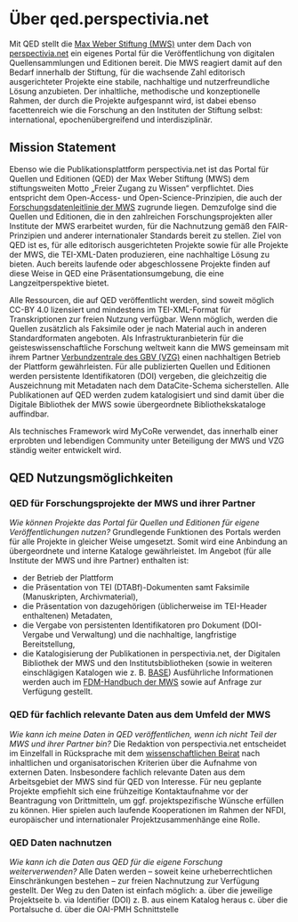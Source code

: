 # Über qed.perspectivia.net

Mit QED stellt die [Max Weber Stiftung (MWS)](https://www.maxweberstiftung.de/startseite.html) unter dem Dach von [perspectivia.net](https://perspectivia.net) ein eigenes Portal für die Veröffentlichung von digitalen Quellensammlungen und Editionen bereit. Die MWS reagiert damit auf den Bedarf innerhalb der Stiftung, für die wachsende Zahl editorisch ausgerichteter Projekte eine stabile, nachhaltige und nutzerfreundliche Lösung anzubieten. Der inhaltliche, methodische und konzeptionelle Rahmen, der durch die Projekte aufgespannt wird, ist dabei ebenso facettenreich wie die Forschung an den Instituten der Stiftung selbst: international, epochenübergreifend und interdisziplinär.

## Mission Statement
Ebenso wie die Publikationsplattform perspectivia.net ist das Portal für Quellen und Editionen (QED) der Max Weber Stiftung (MWS) dem stiftungsweiten Motto „Freier Zugang zu Wissen“ verpflichtet. Dies entspricht dem Open-Access- und Open-Science-Prinzipien, die auch der [Forschungsdatenleitlinie der MWS](https://zenodo.org/records/10219503) zugrunde liegen. Demzufolge sind die Quellen und Editionen, die in den zahlreichen Forschungsprojekten aller Institute der MWS erarbeitet wurden, für die Nachnutzung gemäß den FAIR-Prinzipien und anderer internationaler Standards bereit zu stellen. Ziel von QED ist es, für alle editorisch ausgerichteten Projekte sowie für alle Projekte der MWS, die TEI-XML-Daten produzieren, eine nachhaltige Lösung zu bieten. Auch bereits laufende oder abgeschlossene Projekte finden auf diese Weise in QED eine Präsentationsumgebung, die eine Langzeitperspektive bietet.

Alle Ressourcen, die auf QED veröffentlicht werden, sind soweit möglich CC-BY 4.0 lizensiert und mindestens im TEI-XML-Format für Transkriptionen zur freien Nutzung verfügbar. Wenn möglich, werden die Quellen zusätzlich als Faksimile oder je nach Material auch in anderen Standardformaten angeboten.
Als Infrastrukturanbieterin für die geisteswissenschaftliche Forschung weltweit kann die MWS gemeinsam mit ihrem Partner [Verbundzentrale des GBV (VZG)](https://www.gbv.de/informationen/Verbundzentrale) einen nachhaltigen Betrieb der Plattform gewährleisten. Für alle publizierten Quellen und Editionen werden persistente Identifikatoren (DOI) vergeben, die gleichzeitig die Auszeichnung mit Metadaten nach dem DataCite-Schema sicherstellen. Alle Publikationen auf QED werden zudem katalogisiert und sind damit über die Digitale Bibliothek der MWS sowie übergeordnete Bibliothekskataloge auffindbar.

Als technisches Framework wird MyCoRe verwendet, das innerhalb einer erprobten und lebendigen Community unter Beteiligung der MWS und VZG ständig weiter entwickelt wird.

## QED Nutzungsmöglichkeiten
### QED für Forschungsprojekte der MWS und ihrer Partner
*Wie können Projekte das Portal für Quellen und Editionen für eigene Veröffentlichungen nutzen?*
Grundlegende Funktionen des Portals werden für alle Projekte in gleicher Weise umgesetzt. Somit wird eine Anbindung an übergeordnete und interne Kataloge gewährleistet. 
Im Angebot (für alle Institute der MWS und ihre Partner) enthalten ist: 
- der Betrieb der Plattform
- die Präsentation von TEI (DTABf)-Dokumenten samt Faksimile (Manuskripten, Archivmaterial),
- die Präsentation von dazugehörigen (üblicherweise im TEI-Header enthaltenen) Metadaten,
- die Vergabe von persistenten Identifikatoren pro Dokument (DOI-Vergabe und Verwaltung) und die nachhaltige, langfristige Bereitstellung,
- die Katalogisierung der Publikationen in perspectivia.net, der Digitalen Bibliothek der MWS und den Institutsbibliotheken (sowie in weiteren einschlägigen Katalogen wie z. B. [BASE](https://www.base-search.net/))
Ausführliche Informationen werden auch im [FDM-Handbuch der MWS](https://projects.academiccloud.de/projects/fdm-praxis-in-der-mws/wiki/portal-fur-quellen-und-editionen-qed) sowie auf Anfrage zur Verfügung gestellt. 

### QED für fachlich relevante Daten aus dem Umfeld der MWS
*Wie kann ich meine Daten in QED veröffentlichen, wenn ich nicht Teil der MWS und ihrer Partner bin?*
Die Redaktion von perspectivia.net entscheidet im Einzelfall in Rücksprache mit dem [wissenschaftlichen Beirat](https://perspectivia.net/content/about/beirat.xml) nach inhaltlichen und organisatorischen Kriterien über die Aufnahme von externen Daten. Insbesondere fachlich relevante Daten aus dem Arbeitsgebiet der MWS sind für QED von Interesse. Für neu geplante Projekte empfiehlt sich eine frühzeitige Kontaktaufnahme vor der Beantragung von Drittmitteln, um ggf. projektspezifische Wünsche erfüllen zu können. Hier spielen auch laufende Kooperationen im Rahmen der NFDI, europäischer und internationaler Projektzusammenhänge eine Rolle.

### QED Daten nachnutzen
*Wie kann ich die Daten aus QED für die eigene Forschung weiterverwenden?*
Alle Daten werden – soweit keine urheberrechtlichen Einschränkungen bestehen – zur freien Nachnutzung zur Verfügung gestellt. Der Weg zu den Daten ist einfach möglich:
a.  über die jeweilige Projektseite 
b.  via Identifier (DOI) z. B. aus einem Katalog heraus
c.  über die Portalsuche
d.  über die OAI-PMH Schnittstelle 

